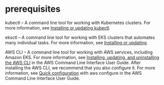 # prerequisites

kubectl – A command line tool for working with Kubernetes clusters. For more information, 
see [Installing or updating kubectl](https://docs.aws.amazon.com/eks/latest/userguide/install-kubectl.html).

eksctl – A command line tool for working with EKS clusters that automates many individual tasks. For more information, see [Installing or updating](https://docs.aws.amazon.com/eks/latest/userguide/eksctl.html).

AWS CLI – A command line tool for working with AWS services, including Amazon EKS. For more information, see [Installing, updating, and uninstalling the AWS CLI]("https://docs.aws.amazon.com/cli/latest/userguide/cli-chap-install.html") in the AWS Command Line Interface User Guide. After installing the AWS CLI, we recommend that you also configure it. For more information, see [Quick configuration]("https://docs.aws.amazon.com/cli/latest/userguide/cli-configure-quickstart.html#cli-configure-quickstart-config") with aws configure in the AWS Command Line Interface User Guide.
